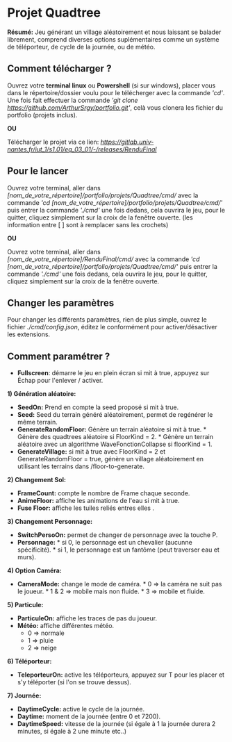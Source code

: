 # Projet Quadtree
__Résumé:__ Jeu générant un village aléatoirement et nous laissant se balader librement, comprend diverses options suplémentaires comme un système de téléporteur, de cycle de la journée, ou de météo.

## Comment télécharger ?
Ouvrez votre __terminal linux__ ou __Powershell__ (si sur windows), placer vous dans le répertoire/dossier voulu pour le télécherger avec la commande *'cd'*.
Une fois fait effectuer la commande *'git clone https://github.com/ArthurSrgy/portfolio.git'*, celà vous clonera les fichier du portfolio (projets inclus).

__OU__

Télécharger le projet via ce lien: *https://gitlab.univ-nantes.fr/iut_1/s1.01/eq_03_01/-/releases/RenduFinal*

## Pour le lancer

Ouvrez votre terminal, aller dans *[nom_de_votre_répertoire]/portfolio/projets/Quadtree/cmd/* avec la commande *'cd [nom_de_votre_répertoire]/portfolio/projets/Quadtree/cmd/'* puis entrer la commande *'./cmd'* une fois dedans, cela ouvrira le jeu, pour le quitter, cliquez simplement sur la croix de la fenêtre ouverte.
(les information entre [ ] sont à remplacer sans les crochets)

__OU__

Ouvrez votre terminal, aller dans *[nom_de_votre_répertoire]/RenduFinal/cmd/* avec la commande *'cd [nom_de_votre_répertoire]/portfolio/projets/Quadtree/cmd/'* puis entrer la commande *'./cmd'* une fois dedans, cela ouvrira le jeu, pour le quitter, cliquez simplement sur la croix de la fenêtre ouverte.

## Changer les paramètres

Pour changer les différents paramètres, rien de plus simple, ouvrez le fichier *./cmd/config.json*, éditez le conformément pour activer/désactiver les extensions.

## Comment paramétrer ?

- __Fullscreen__: démarre le jeu en plein écran si mit à true, appuyez sur Échap pour l'enlever / activer.

**1) Génération aléatoire:**
- __SeedOn:__ Prend en compte la seed proposé si mit à true.
- __Seed:__ Seed du terrain généré aléatoirement, permet de regénérer le même terrain.
- __GenerateRandomFloor:__ Génère un terrain aléatoire si mit à true.
		       * Génère des quadtrees aléatoire si FloorKind = 2.
		       * Génère un terrain aléatoire avec un algorithme WaveFonctionCollapse si floorKind = 1.
- __GenerateVillage:__ si mit à true avec FloorKind = 2 et GenerateRandomFloor = true, génère un
		   village aléatoirement en utilisant les terrains dans /floor-to-generate.

**2) Changement Sol:**
- __FrameCount:__ compte le nombre de Frame chaque seconde.
- __AnimeFloor:__ affiche les animations de l'eau si mit à true.
- __Fuse Floor:__ affiche les tuiles reliés entres elles .

**3) Changement Personnage:**
- __SwitchPersoOn:__ permet de changer de personnage avec la touche P.
- __Personnage:__ * si 0, le personnage est un chevalier (aucunne spécificité).
	      * si 1, le personnage est un fantôme (peut traverser eau et murs).

**4) Option Caméra:**
- __CameraMode:__ change le mode de caméra.
	      * 0 => la caméra ne suit pas le joueur.
	      * 1 & 2 => mobile mais non fluide.
	      * 3 => mobile et fluide.

**5) Particule:**
- __ParticuleOn:__ affiche les traces de pas du joueur.
- __Météo:__ affiche différentes météo.
	 * 0 => normale
	 * 1 => pluie
	 * 2 => neige

**6) Téléporteur:**
- __TeleporteurOn:__ active les téléporteurs, appuyez sur T pour les placer et s'y téléporter (si l'on se trouve dessus).

**7) Journée:**
- __DaytimeCycle:__ active le cycle de la journée.
- __Daytime:__ moment de la journée (entre 0 et 7200).
- __DaytimeSpeed:__ vitesse de la journée (si égale à 1 la journée durera 2 minutes, si égale à 2 une minute etc..)

